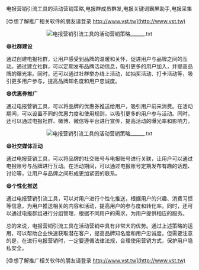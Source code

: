 电报营销引流工具的活动营销策略,电报群成员群发,电报关键词霸屏助手,电报采集

[😍想了解推广相关软件的朋友请登录 http://www.vst.tw](http://www.vst.tw)

 <center><img src="https://vst.tw/MP4/tuiguang/png/1.png" alt="电报营销引流工具的活动营销策略______.txt"></center>

**😄社群建设**

通过创建电报社群，让用户感受到品牌的温暖和关怀，促进用户与品牌之间的互动。通过建立社群，可以定期发布品牌活动信息，吸引更多的用户加入，并提高品牌的曝光率。同时，还可以通过社群举办线上活动，如抽奖活动、打卡活动等，吸引更多用户参与，提高品牌知名度和用户忠诚度。

**😄优惠券推广**

通过电报营销工具，可以将品牌的优惠券推送给用户，吸引用户前来消费。在活动期间，可以设置不同的优惠力度和使用规则，以吸引更多的用户参与活动。同时，还可以通过电报社群、微博、微信等平台进行宣传，提高活动的曝光率和影响力。

 <center><img src="https://vst.tw/MP4/tuiguang/png/0.png" alt="电报营销引流工具的活动营销策略______.txt"></center>

**😄社交媒体互动**

通过电报营销工具，可以将品牌的社交账号与电报账号进行关联，让用户可以通过电报账号与品牌进行互动。在活动期间，可以通过电报账号定期发布有趣的话题、讨论等，让用户与品牌之间形成更加紧密的联系。

**😄个性化推送**

通过电报营销引流工具，可以对用户进行个性化推送，根据用户的兴趣、消费习惯等信息，为用户推送相关的内容和活动，提高用户的参与度和转化率。同时，还可以通过电报群组进行分组管理，根据不同用户的需求，为用户提供相应的服务。

总的来说，电报营销引流工具在活动营销中具有非常大的优势。通过上述策略的运用，可以帮助企业快速获取潜在客户，提高品牌知名度和用户忠诚度。但需要注意的是，在进行电报营销时，一定要遵循法律法规，合理使用营销方式，保护用户隐私安全。

[😍想了解推广相关软件的朋友请登录 http://www.vst.tw](http://www.vst.tw)



